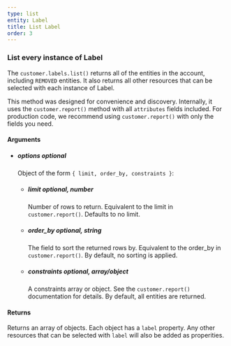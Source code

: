 ```yaml
---
type: list
entity: Label 
title: List Label 
order: 3
---
```


### List every instance of Label 


The `customer.labels.list()` returns all of the entities in the account, including `REMOVED` entities. It also returns all other resources that can be selected with each instance of Label.

This method was designed for convenience and discovery. Internally, it uses the `customer.report()` method with all `attributes` fields included. For production code, we recommend using `customer.report()` with only the fields you need.


#### Arguments

- ##### options *optional*
    Object of the form `{ limit, order_by, constraints }`:
    - ##### limit *optional, number*
        Number of rows to return. Equivalent to the limit in `customer.report()`. Defaults to no limit.
    - ##### order_by *optional, string*
        The field to sort the returned rows by. Equivalent to the order_by in `customer.report()`. By default, no sorting is applied.
    - ##### constraints *optional, array/object*
        A constraints array or object. See the `customer.report()` documentation for details. By default, all entities are returned.


#### Returns

Returns an array of objects.
Each object has a `label` property. Any other resources that can be selected with `label` will also be added as properities.
